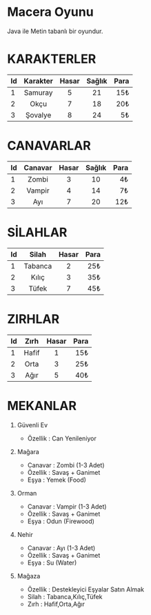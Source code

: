 # Macera Oyunu

Java ile Metin tabanlı bir oyundur.

# KARAKTERLER

| Id   |      Karakter      |      Hasar      |      Sağlık      |  Para |
|----------|:-------------:|:-------------:|:-------------:|------:|
| 1 |  Samuray |  5 |  21 | 15₺ |
| 2 |    Okçu   |  7 |  18 |   20₺ |
| 3 | Şovalye |  8 |  24 |    5₺ |

# CANAVARLAR

| Id   |      Canavar      |      Hasar      |      Sağlık      |  Para |
|----------|:-------------:|:-------------:|:-------------:|------:|
| 1 |  Zombi |  3 |  10 | 4₺ |
| 2 |    Vampir   |  4 |  14 |   7₺ |
| 3 | Ayı |  7 |  20 |    12₺ |

# SİLAHLAR

| Id   |      Silah      |      Hasar      |  Para |
|----------|:-------------:|:-------------:|------:|
| 1 |  Tabanca |  2 | 25₺ |
| 2 |    Kılıç   |  3 |   35₺ |
| 3 | Tüfek |  7 |    45₺ |

# ZIRHLAR

| Id   |      Zırh      |      Hasar      |  Para |
|----------|:-------------:|:-------------:|------:|
| 1 |  Hafif |  1 | 15₺ |
| 2 |    Orta   |  3 |   25₺ |
| 3 | Ağır |  5 |    40₺ |

# MEKANLAR

1. Güvenli Ev

    - Özellik : Can Yenileniyor

2. Mağara

    - Canavar : Zombi (1-3 Adet)
    - Özellik : Savaş + Ganimet
    - Eşya : Yemek (Food)

3. Orman

    - Canavar : Vampir (1-3 Adet)
    - Özellik : Savaş + Ganimet
    - Eşya : Odun (Firewood)

4. Nehir

    - Canavar : Ayı (1-3 Adet)
    - Özellik : Savaş + Ganimet
    - Eşya : Su (Water)

5. Mağaza

    - Özellik : Destekleyici Eşyalar Satın Almak
    - Silah : Tabanca,Kılıç,Tüfek
    - Zırh : Hafif,Orta,Ağır